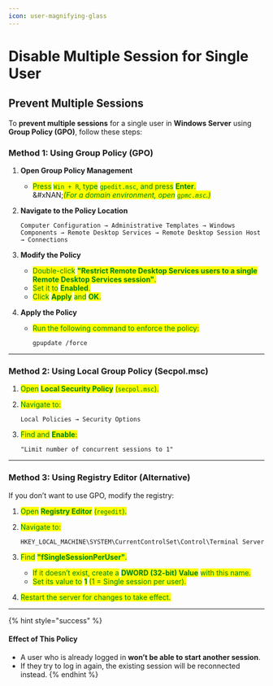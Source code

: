 ```yaml
---
icon: user-magnifying-glass
---
```


# Disable Multiple Session for Single User

## Prevent Multiple Sessions

To **prevent multiple sessions** for a single user in **Windows Server** using **Group Policy (GPO)**, follow these steps:

### **Method 1: Using Group Policy (GPO)**

1. **Open Group Policy Management**
   * <mark style="color:green;">Press</mark> <mark style="color:green;"></mark><mark style="color:green;">`Win + R`</mark><mark style="color:green;">, type</mark> <mark style="color:green;"></mark><mark style="color:green;">`gpedit.msc`</mark><mark style="color:green;">, and press</mark> <mark style="color:green;"></mark><mark style="color:green;">**Enter**</mark><mark style="color:green;">.</mark>\
     &#xNAN;_<mark style="color:green;">(For a domain environment, open</mark> <mark style="color:green;"></mark><mark style="color:green;">`gpmc.msc`</mark><mark style="color:green;">.)</mark>_
2.  **Navigate to the Policy Location**

    ```
    Computer Configuration → Administrative Templates → Windows Components → Remote Desktop Services → Remote Desktop Session Host → Connections
    ```
3. **Modify the Policy**
   * <mark style="color:green;">Double-click</mark> <mark style="color:green;"></mark><mark style="color:green;">**"Restrict Remote Desktop Services users to a single Remote Desktop Services session"**</mark><mark style="color:green;">.</mark>
   * <mark style="color:green;">Set it to</mark> <mark style="color:green;"></mark><mark style="color:green;">**Enabled**</mark><mark style="color:green;">.</mark>
   * <mark style="color:green;">Click</mark> <mark style="color:green;"></mark><mark style="color:green;">**Apply**</mark> <mark style="color:green;"></mark><mark style="color:green;">and</mark> <mark style="color:green;"></mark><mark style="color:green;">**OK**</mark><mark style="color:green;">.</mark>
4. **Apply the Policy**
   *   <mark style="color:green;">Run the following command to enforce the policy:</mark>

       ```
       gpupdate /force
       ```



***

### **Method 2: Using Local Group Policy (Secpol.msc)**

1. <mark style="color:green;">Open</mark> <mark style="color:green;"></mark><mark style="color:green;">**Local Security Policy**</mark> <mark style="color:green;"></mark><mark style="color:green;">(</mark><mark style="color:green;">`secpol.msc`</mark><mark style="color:green;">).</mark>
2.  <mark style="color:green;">Navigate to:</mark>

    ```
    Local Policies → Security Options
    ```
3.  <mark style="color:green;">Find and</mark> <mark style="color:green;"></mark><mark style="color:green;">**Enable**</mark><mark style="color:green;">:</mark>

    ```
    "Limit number of concurrent sessions to 1"
    ```



***

### **Method 3: Using Registry Editor (Alternative)**

If you don’t want to use GPO, modify the registry:

1. <mark style="color:green;">Open</mark> <mark style="color:green;"></mark><mark style="color:green;">**Registry Editor**</mark> <mark style="color:green;"></mark><mark style="color:green;">(</mark><mark style="color:green;">`regedit`</mark><mark style="color:green;">).</mark>
2.  <mark style="color:green;">Navigate to:</mark>

    ```
    HKEY_LOCAL_MACHINE\SYSTEM\CurrentControlSet\Control\Terminal Server
    ```
3. <mark style="color:green;">Find</mark> <mark style="color:green;"></mark><mark style="color:green;">**"fSingleSessionPerUser"**</mark><mark style="color:green;">.</mark>
   * <mark style="color:green;">If it doesn’t exist, create a</mark> <mark style="color:green;"></mark><mark style="color:green;">**DWORD (32-bit) Value**</mark> <mark style="color:green;"></mark><mark style="color:green;">with this name.</mark>
   * <mark style="color:green;">Set its value to</mark> <mark style="color:green;"></mark><mark style="color:green;">**1**</mark> <mark style="color:green;"></mark><mark style="color:green;">(1 = Single session per user).</mark>
4. <mark style="color:green;">Restart the server for changes to take effect.</mark>



***

{% hint style="success" %}
#### **Effect of This Policy**

* A user who is already logged in **won’t be able to start another session**.
* If they try to log in again, the existing session will be reconnected instead.
{% endhint %}

